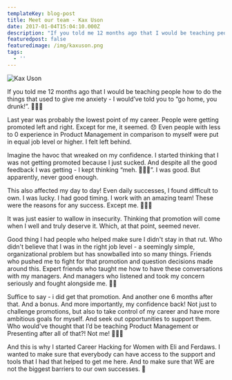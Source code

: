 ```yaml
---
templateKey: blog-post
title: Meet our team - Kax Uson
date: 2017-01-04T15:04:10.000Z
description: "If you told me 12 months ago that I would be teaching people how to do the things that used to give me anxiety - I would’ve told you to “go home, you drunk!”. \U0001F926\U0001F3FB‍♀️"
featuredpost: false
featuredimage: /img/kaxuson.png
tags:
  - ''
---
```

![Kax Uson](/img/kaxuson.png "Kax Uson")

If you told me 12 months ago that I would be teaching people how to do the things that used to give me anxiety - I would’ve told you to “go home, you drunk!”. 🤦🏻‍♀️

Last year was probably the lowest point of my career. People were getting promoted left and right. Except for me, it seemed. 😞 Even people with less to 0 experience in Product Management in comparison to myself were put in equal job level or higher. I felt left behind.

Imagine the havoc that wreaked on my confidence. I started thinking that I was not getting promoted because I just sucked. And despite all the good feedback I was getting - I kept thinking “meh. 🤷🏻‍♀️”. I was good. But apparently, never good enough.

This also affected my day to day! Even daily successes, I found difficult to own. I was lucky. I had good timing. I work with an amazing team! These were the reasons for any success. Except me. 🙅🏻‍♀️

It was just easier to wallow in insecurity. Thinking that promotion will come when I well and truly deserve it. Which, at that point, seemed never.

Good thing I had people who helped make sure I didn't stay in that rut. Who didn't believe that I was in the right job level - a seemingly simple, organizational problem but has snowballed into so many things. Friends who pushed me to fight for that promotion and question decisions made around this. Expert friends who taught me how to have these conversations with my managers. And managers who listened and took my concern seriously and fought alongside me. 👯‍♀️

Suffice to say - i did get that promotion. And another one 6 months after that. And a bonus. And more importantly, my confidence back! Not just to challenge promotions, but also to take control of my career and have more ambitious goals for myself. And seek out opportunities to support them. Who would've thought that I’d be teaching Product Management or Presenting after all of that?! Not me! 🙇🏻‍♀️

And this is why I started Career Hacking for Women with Eli and Ferdaws. I wanted to make sure that everybody can have access to the support and tools that I had that helped to get me here. And to make sure that WE are not the biggest barriers to our own successes. 💙
